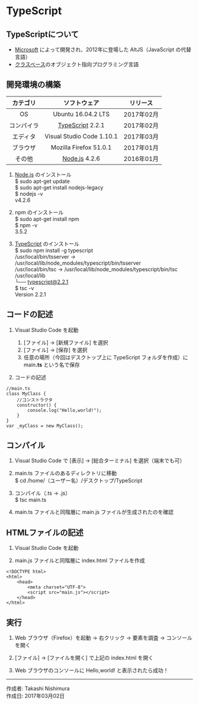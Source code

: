 # TypeScript

## TypeScriptについて

* [Microsoft](https://github.com/Microsoft/TypeScript) によって開発され、2012年に登場した AltJS（JavaScript の代替言語）
* [クラスベース](http://bit.ly/2lBXgbE)のオブジェクト指向プログラミング言語

## 開発環境の構築

|カテゴリ|ソフトウェア|リリース|
|:--:|:--:|:--:|
|OS|Ubuntu 16.04.2 LTS|2017年02月|
|コンパイラ|[TypeScript](https://www.typescriptlang.org/index.html) 2.2.1|2017年02月|
|エディタ|Visual Studio Code 1.10.1|2017年03月|
|ブラウザ|Mozilla Firefox 51.0.1|2017年01月|
|その他|[Node.js](https://ja.wikipedia.org/wiki/Node.js) 4.2.6|2016年01月|

1. [Node.js](https://ja.wikipedia.org/wiki/Node.js) のインストール  
    $ sudo apt-get update  
    $ sudo apt-get install nodejs-legacy  
    $ nodejs -v  
    v4.2.6  

1. npm のインストール  
    $ sudo apt-get install npm  
    $ npm -v  
    3.5.2  

1. [TypeScript](https://www.typescriptlang.org/index.html) のインストール  
    $ sudo npm install -g typescript  
    /usr/local/bin/tsserver -> /usr/local/lib/node_modules/typescript/bin/tsserver  
    /usr/local/bin/tsc -> /usr/local/lib/node_modules/typescript/bin/tsc  
    /usr/local/lib  
    └── typescript@2.2.1  
    $ tsc -v  
    Version 2.2.1  

## コードの記述

1. Visual Studio Code を起動
    1. [ファイル] → [新規ファイル] を選択
    1. [ファイル] → [保存] を選択
    1. 任意の場所（今回はデスクトップ上に TypeScript フォルダを作成）に main<b>.ts</b> という名で保存

1. コードの記述
```
//main.ts
class MyClass {
    //コンストラクタ
    constructor() {
        console.log("Hello,world!");
    }
}
var _myClass = new MyClass();
```

## コンパイル

1. Visual Studio Code で [表示] → [総合ターミナル] を選択（端末でも可）

1. main.ts ファイルのあるディレクトリに移動  
$ cd /home/（ユーザー名）/デスクトップ/TypeScript

1. コンパイル（.ts → .js）  
$ tsc main.ts

1. main.ts ファイルと同階層に main.js ファイルが生成されたのを確認

## HTMLファイルの記述

1. Visual Studio Code を起動

1. main.js ファイルと同階層に index.html ファイルを作成

```
<!DOCTYPE html>
<html>
    <head>
        <meta charset="UTF-8">
        <script src="main.js"></script>
    </head>
</html>
```

## 実行

1. Web ブラウザ（Firefox）を起動 → 右クリック → 要素を調査 → コンソール を開く

1. [ファイル] → [ファイルを開く] で上記の index.html を開く

1. Web ブラウザのコンソールに Hello,world! と表示されたら成功！

***
作成者: Takashi Nishimura  
作成日: 2017年03月02日
